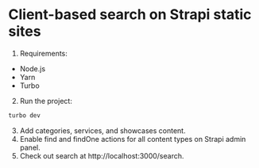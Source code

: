 # Client-based search on Strapi static sites
1. Requirements:
- Node.js
- Yarn
- Turbo
2. Run the project:
```sh
turbo dev
```
3. Add categories, services, and showcases content.
4. Enable find and findOne actions for all content types on Strapi admin panel.
5. Check out search at http://localhost:3000/search.